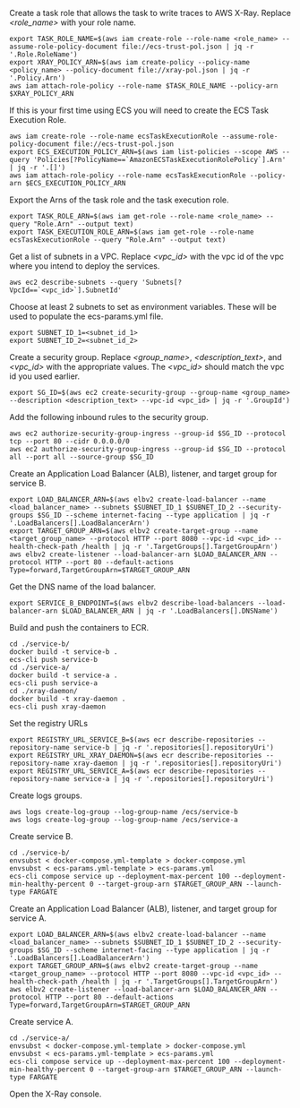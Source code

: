 Create a task role that allows the task to write traces to AWS X-Ray.  Replace *<role_name>* with your role name. 

```
export TASK_ROLE_NAME=$(aws iam create-role --role-name <role_name> --assume-role-policy-document file://ecs-trust-pol.json | jq -r '.Role.RoleName')
export XRAY_POLICY_ARN=$(aws iam create-policy --policy-name <policy_name> --policy-document file://xray-pol.json | jq -r '.Policy.Arn')
aws iam attach-role-policy --role-name $TASK_ROLE_NAME --policy-arn $XRAY_POLICY_ARN
```

If this is your first time using ECS you will need to create the ECS Task Execution Role.

```
aws iam create-role --role-name ecsTaskExecutionRole --assume-role-policy-document file://ecs-trust-pol.json
export ECS_EXECUTION_POLICY_ARN=$(aws iam list-policies --scope AWS --query 'Policies[?PolicyName==`AmazonECSTaskExecutionRolePolicy`].Arn' | jq -r '.[]')
aws iam attach-role-policy --role-name ecsTaskExecutionRole --policy-arn $ECS_EXECUTION_POLICY_ARN
```

Export the Arns of the task role and the task execution role. 

```
export TASK_ROLE_ARN=$(aws iam get-role --role-name <role_name> --query "Role.Arn" --output text)
export TASK_EXECUTION_ROLE_ARN=$(aws iam get-role --role-name ecsTaskExecutionRole --query "Role.Arn" --output text)
```

Get a list of subnets in a VPC.  Replace *<vpc_id>* with the vpc id of the vpc where you intend to deploy the services.

```
aws ec2 describe-subnets --query 'Subnets[?VpcId==`<vpc_id>`].SubnetId'
```

Choose at least 2 subnets to set as environment variables.  These will be used to populate the ecs-params.yml file.

```
export SUBNET_ID_1=<subnet_id_1>
export SUBNET_ID_2=<subnet_id_2>
```

Create a security group. Replace *<group_name>*, *<description_text>*, and *<vpc_id>* with the appropriate values. The *<vpc_id>* should match the vpc id you used earlier. 

```
export SG_ID=$(aws ec2 create-security-group --group-name <group_name> --description <description_text> --vpc-id <vpc_id> | jq -r '.GroupId')
```

Add the following inbound rules to the security group.

```
aws ec2 authorize-security-group-ingress --group-id $SG_ID --protocol tcp --port 80 --cidr 0.0.0.0/0
aws ec2 authorize-security-group-ingress --group-id $SG_ID --protocol all --port all --source-group $SG_ID
```

Create an Application Load Balancer (ALB), listener, and target group for service B.

```
export LOAD_BALANCER_ARN=$(aws elbv2 create-load-balancer --name <load_balancer_name> --subnets $SUBNET_ID_1 $SUBNET_ID_2 --security-groups $SG_ID --scheme internet-facing --type application | jq -r '.LoadBalancers[].LoadBalancerArn')
export TARGET_GROUP_ARN=$(aws elbv2 create-target-group --name <target_group_name> --protocol HTTP --port 8080 --vpc-id <vpc_id> --health-check-path /health | jq -r '.TargetGroups[].TargetGroupArn')
aws elbv2 create-listener --load-balancer-arn $LOAD_BALANCER_ARN --protocol HTTP --port 80 --default-actions Type=forward,TargetGroupArn=$TARGET_GROUP_ARN
```

Get the DNS name of the load balancer. 

```
export SERVICE_B_ENDPOINT=$(aws elbv2 describe-load-balancers --load-balancer-arn $LOAD_BALANCER_ARN | jq -r '.LoadBalancers[].DNSName')
```

Build and push the containers to ECR.

```
cd ./service-b/
docker build -t service-b .
ecs-cli push service-b
cd ./service-a/
docker build -t service-a .
ecs-cli push service-a 
cd ./xray-daemon/
docker build -t xray-daemon .
ecs-cli push xray-daemon
```

Set the registry URLs

```
export REGISTRY_URL_SERVICE_B=$(aws ecr describe-repositories --repository-name service-b | jq -r '.repositories[].repositoryUri')
export REGISTRY_URL_XRAY_DAEMON=$(aws ecr describe-repositories --repository-name xray-daemon | jq -r '.repositories[].repositoryUri')
export REGISTRY_URL_SERVICE_A=$(aws ecr describe-repositories --repository-name service-a | jq -r '.repositories[].repositoryUri')
```

Create logs groups.

```
aws logs create-log-group --log-group-name /ecs/service-b
aws logs create-log-group --log-group-name /ecs/service-a
```

Create service B.

```
cd ./service-b/
envsubst < docker-compose.yml-template > docker-compose.yml
envsubst < ecs-params.yml-template > ecs-params.yml
ecs-cli compose service up --deployment-max-percent 100 --deployment-min-healthy-percent 0 --target-group-arn $TARGET_GROUP_ARN --launch-type FARGATE
```

Create an Application Load Balancer (ALB), listener, and target group for service A.

```
export LOAD_BALANCER_ARN=$(aws elbv2 create-load-balancer --name <load_balancer_name> --subnets $SUBNET_ID_1 $SUBNET_ID_2 --security-groups $SG_ID --scheme internet-facing --type application | jq -r '.LoadBalancers[].LoadBalancerArn')
export TARGET_GROUP_ARN=$(aws elbv2 create-target-group --name <target_group_name> --protocol HTTP --port 8080 --vpc-id <vpc_id> --health-check-path /health | jq -r '.TargetGroups[].TargetGroupArn')
aws elbv2 create-listener --load-balancer-arn $LOAD_BALANCER_ARN --protocol HTTP --port 80 --default-actions Type=forward,TargetGroupArn=$TARGET_GROUP_ARN
```

Create service A. 

```
cd ./service-a/
envsubst < docker-compose.yml-template > docker-compose.yml
envsubst < ecs-params.yml-template > ecs-params.yml
ecs-cli compose service up --deployment-max-percent 100 --deployment-min-healthy-percent 0 --target-group-arn $TARGET_GROUP_ARN --launch-type FARGATE
```

Open the X-Ray console.
